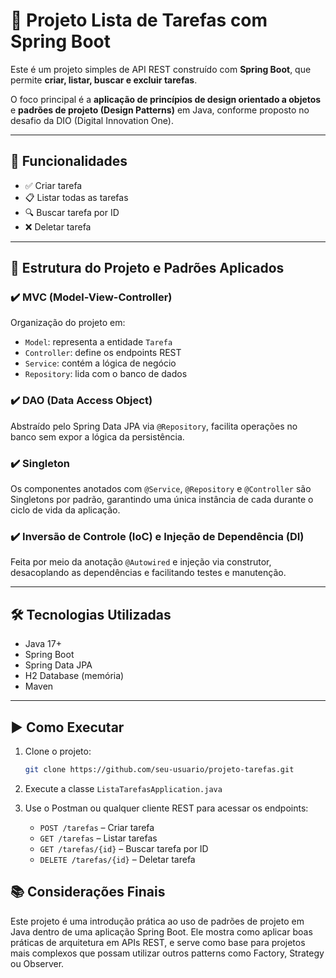 # 🧠 Projeto Lista de Tarefas com Spring Boot

Este é um projeto simples de API REST construído com **Spring Boot**, que permite **criar, listar, buscar e excluir tarefas**.

O foco principal é a **aplicação de princípios de design orientado a objetos** e **padrões de projeto (Design Patterns)** em Java, conforme proposto no desafio da DIO (Digital Innovation One).

---

## 🚀 Funcionalidades

- ✅ Criar tarefa
- 📋 Listar todas as tarefas
- 🔍 Buscar tarefa por ID
- ❌ Deletar tarefa

---

## 🧱 Estrutura do Projeto e Padrões Aplicados

### ✔️ **MVC (Model-View-Controller)**
Organização do projeto em:
- `Model`: representa a entidade `Tarefa`
- `Controller`: define os endpoints REST
- `Service`: contém a lógica de negócio
- `Repository`: lida com o banco de dados

### ✔️ **DAO (Data Access Object)**
Abstraído pelo Spring Data JPA via `@Repository`, facilita operações no banco sem expor a lógica da persistência.

### ✔️ **Singleton**
Os componentes anotados com `@Service`, `@Repository` e `@Controller` são Singletons por padrão, garantindo uma única instância de cada durante o ciclo de vida da aplicação.

### ✔️ **Inversão de Controle (IoC) e Injeção de Dependência (DI)**
Feita por meio da anotação `@Autowired` e injeção via construtor, desacoplando as dependências e facilitando testes e manutenção.

---

## 🛠️ Tecnologias Utilizadas

- Java 17+
- Spring Boot
- Spring Data JPA
- H2 Database (memória)
- Maven

---

## ▶️ Como Executar

1. Clone o projeto:
   ```bash
   git clone https://github.com/seu-usuario/projeto-tarefas.git
   
2. Execute a classe `ListaTarefasApplication.java`

3. Use o Postman ou qualquer cliente REST para acessar os endpoints:

    - `POST /tarefas` – Criar tarefa
    - `GET /tarefas` – Listar tarefas
    - `GET /tarefas/{id}` – Buscar tarefa por ID
    - `DELETE /tarefas/{id}` – Deletar tarefa


## 📚 Considerações Finais
Este projeto é uma introdução prática ao uso de padrões de projeto em Java dentro de uma aplicação Spring Boot. Ele mostra como aplicar boas práticas de arquitetura em APIs REST, e serve como base para projetos mais complexos que possam utilizar outros patterns como Factory, Strategy ou Observer.
